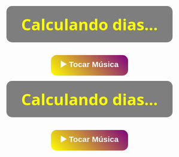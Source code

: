 <!DOCTYPE html>
<html lang="pt-br">
<head>
<meta charset="UTF-8" />
<meta name="viewport" content="width=device-width, initial-scale=1" />
<title>Nosso Amor</title>
<style>
  html, body {
    margin: 0; padding: 0; height: 100%;
    font-family: 'Segoe UI', Tahoma, Geneva, Verdana, sans-serif;
    color: #fff;
    overflow: hidden;
  }
  body {
    background: url('https://i.ibb.co/tPn2fbPJ/IMG-20250615-WA0003.jpg') no-repeat center center fixed;
    background-size: cover;
    display: flex;
    flex-direction: column;
    justify-content: center;
    align-items: center;
    text-align: center;
  }
  #contador {
    font-size: 3em;
    font-weight: 700;
    background: rgba(0,0,0,0.5);
    padding: 20px 40px;
    border-radius: 15px;
    color: linear-gradient(45deg, #FFFF00, #800080);
    /* fallback */
    color: yellow;
    margin-bottom: 20px;
  }
  button {
    font-size: 1.5em;
    padding: 10px 25px;
    border-radius: 15px;
    border: none;
    cursor: pointer;
    background: linear-gradient(45deg, #FFFF00, #800080);
    color: #fff;
    font-weight: bold;
  }
  iframe {
    display: none; /* esconder o vídeo */
  }
</style>
</head>
<body>
  <div id="contador">Calculando dias...</div>

  <button id="btnPlay">▶️ Tocar Música</button>

  <!-- iframe do YouTube, com autoplay desativado para não travar no celular -->
  <iframe id="player" src="https://www.youtube.com/embed/8hkmQOAOvZs?enablejsapi=1&origin=https://example.com" frameborder="0" allow="autoplay" allowfullscreen></iframe>

  <script>
    const dataInicio = new Date(2024, 8, 6);

    function atualizarContador() {
      const hoje = new Date();
      const diff = hoje - dataInicio;
      const dias = Math.floor(diff / (1000 * 60 * 60 * 24));
      const contador = document.getElementById('contador');
      contador.textContent = `Estamos juntos há ${dias} dias 💛💜`;
      contador.style.background = 'linear-gradient(45deg, #FFFF00, #800080)';
      contador.style.webkitBackgroundClip = 'text';
      contador.style.webkitTextFillColor = 'transparent';
    }

    atualizarContador();
    setInterval(atualizarContador, 1000 * 60 * 60 * 24);

    const btnPlay = document.getElementById('btnPlay');
    const playerIframe = document.getElementById('player');

    // Carregar a API do YouTube
    let tag = document.createElement('script');
    tag.src = "https://www.youtube.com/iframe_api";
    document.body.appendChild(tag);

    let player;

    function onYouTubeIframeAPIReady() {
      player = new YT.Player('player', {
        events: {
          'onReady': onPlayerReady
        }
      });
    }

    function onPlayerReady(event) {
      btnPlay.addEventListener('click', () => {
        if (player.getPlayerState() !== YT.PlayerState.PLAYING) {
          player.playVideo();
          btnPlay.textContent = '⏸️ Pausar Música';
        } else {
          player.pauseVideo();
          btnPlay.textContent = '▶️ Tocar Música';
        }
      });
    }
  </script>
</body>
</html><!DOCTYPE html>
<html lang="pt-br">
<head>
<meta charset="UTF-8" />
<meta name="viewport" content="width=device-width, initial-scale=1" />
<title>Nosso Amor</title>
<style>
  html, body {
    margin: 0; padding: 0; height: 100%;
    font-family: 'Segoe UI', Tahoma, Geneva, Verdana, sans-serif;
    color: #fff;
    overflow: hidden;
  }
  body {
    background: url('https://i.ibb.co/tPn2fbPJ/IMG-20250615-WA0003.jpg') no-repeat center center fixed;
    background-size: cover;
    display: flex;
    flex-direction: column;
    justify-content: center;
    align-items: center;
    text-align: center;
  }
  #contador {
    font-size: 3em;
    font-weight: 700;
    background: rgba(0,0,0,0.5);
    padding: 20px 40px;
    border-radius: 15px;
    color: linear-gradient(45deg, #FFFF00, #800080);
    /* fallback */
    color: yellow;
    margin-bottom: 20px;
  }
  button {
    font-size: 1.5em;
    padding: 10px 25px;
    border-radius: 15px;
    border: none;
    cursor: pointer;
    background: linear-gradient(45deg, #FFFF00, #800080);
    color: #fff;
    font-weight: bold;
  }
  iframe {
    display: none; /* esconder o vídeo */
  }
</style>
</head>
<body>
  <div id="contador">Calculando dias...</div>

  <button id="btnPlay">▶️ Tocar Música</button>

  <!-- iframe do YouTube, com autoplay desativado para não travar no celular -->
  <iframe id="player" src="https://www.youtube.com/embed/8hkmQOAOvZs?enablejsapi=1&origin=https://example.com" frameborder="0" allow="autoplay" allowfullscreen></iframe>

  <script>
    const dataInicio = new Date(2024, 8, 6);

    function atualizarContador() {
      const hoje = new Date();
      const diff = hoje - dataInicio;
      const dias = Math.floor(diff / (1000 * 60 * 60 * 24));
      const contador = document.getElementById('contador');
      contador.textContent = `Estamos juntos há ${dias} dias 💛💜`;
      contador.style.background = 'linear-gradient(45deg, #FFFF00, #800080)';
      contador.style.webkitBackgroundClip = 'text';
      contador.style.webkitTextFillColor = 'transparent';
    }

    atualizarContador();
    setInterval(atualizarContador, 1000 * 60 * 60 * 24);

    const btnPlay = document.getElementById('btnPlay');
    const playerIframe = document.getElementById('player');

    // Carregar a API do YouTube
    let tag = document.createElement('script');
    tag.src = "https://www.youtube.com/iframe_api";
    document.body.appendChild(tag);

    let player;

    function onYouTubeIframeAPIReady() {
      player = new YT.Player('player', {
        events: {
          'onReady': onPlayerReady
        }
      });
    }

    function onPlayerReady(event) {
      btnPlay.addEventListener('click', () => {
        if (player.getPlayerState() !== YT.PlayerState.PLAYING) {
          player.playVideo();
          btnPlay.textContent = '⏸️ Pausar Música';
        } else {
          player.pauseVideo();
          btnPlay.textContent = '▶️ Tocar Música';
        }
      });
    }
  </script>
</body>
</html>
